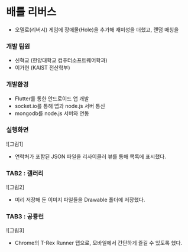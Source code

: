 # 배틀 리버스
* 오델로(리버시) 게임에 장애물(Hole)을 추가해 재미성을 더했고, 랜덤 매칭을 

### 개발 팀원
* 신혁교 (한양대학교 컴퓨터소프트웨어학과)
* 이가현 (KAIST 전산학부)

### 개발환경
* Flutter를 통한 안드로이드 앱 개발
* socket.io를 통해 앱과 node.js 서버 통신
* mongodb를 node.js 서버와 연동

### 실행화면
![그림1]
* 연락처가 포함된 JSON 파일을 리사이클러 뷰를 통해 목록에 표시했다.


### TAB2 : 갤러리
![그림2]
* 미리 저장해 둔 이미지 파일들을 Drawable 폴더에 저장했다.


### TAB3 : 공룡런
![그림3]
* Chrome의 T-Rex Runner 탭으로, 모바일에서 간단하게 즐길 수 있도록 했다.
